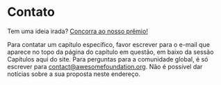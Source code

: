 # Contato

Tem uma ideia irada? [Concorra ao nosso prêmio!](<%= new_submission_path %>)

Para contatar um capítulo específico, favor escrever para o e-mail que aparece no topo da página do capítulo em questão, em baixo da sessão Capítulos aqui do site. Para perguntas para a comunidade global, é só escrever para contact@awesomefoundation.org. Não é possível dar notícias sobre a sua proposta neste endereço.
